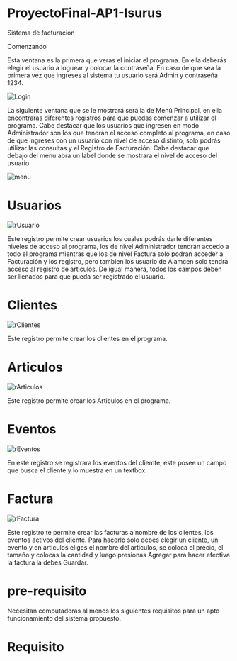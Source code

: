 # ProyectoFinal-AP1-Isurus
Sistema de facturacion

Comenzando

Esta ventana es la primera que veras el iniciar el programa. En ella deberás elegir el usuario a loguear y colocar la contraseña. En caso de que sea la primera vez que ingreses al sistema tu usuario será Admin y contraseña 1234.

![Login](https://user-images.githubusercontent.com/54560181/69508599-a924b200-0f0c-11ea-812c-6b0b481edc57.jpg)

La siguiente ventana que se le mostrará será la de Menú Principal, en ella encontraras diferentes registros para que puedas comenzar a utilizar el programa. Cabe destacar que los usuarios que ingresen en modo Administrador son los que tendrán el acceso completo al programa, en caso de que ingreses con un usuario con nivel de acceso distinto, solo podrás utilizar las consultas y el Registro de Facturación. Cabe destacar que debajo del menu abra un label donde se mostrara el nivel de acceso del usuario

![menu](https://user-images.githubusercontent.com/54560181/69509147-4a603800-0f0e-11ea-81e1-f8ec0f5f5660.jpg)

# Usuarios

![rUsuario](https://user-images.githubusercontent.com/54560181/69542192-4c9fb200-0f61-11ea-97bb-aff39bcc1013.jpg)

Este registro permite crear usuarios los cuales podrás darle diferentes niveles de acceso al programa, los de nivel Administrador tendrán accedo a todo el programa mientras que los de nivel Factura solo podrán acceder a Facturación y los registro, pero tambien los usuario de Alamcen solo tendra acceso al registro de articulos. De igual manera, todos los campos deben ser llenados para que pueda ser registrado el usuario.

# Clientes

![rClientes](https://user-images.githubusercontent.com/54560181/69542468-e6675f00-0f61-11ea-89bd-329770a8a889.jpg)

Este registro permite crear los clientes en el programa.

# Articulos

![rArticulos](https://user-images.githubusercontent.com/54560181/69542650-4a8a2300-0f62-11ea-8bd2-f4cb4e909d5c.jpg)

Este registro permite crear los Articulos en el programa.

# Eventos

![rEventos](https://user-images.githubusercontent.com/54560181/69542865-ae145080-0f62-11ea-83ab-1ab5a6f6b9e0.jpg)

En este registro se registrara los eventos del cliemte, este posee un campo que busca el cliente y lo muestra en un textbox.

# Factura

![rFactura](https://user-images.githubusercontent.com/54560181/69543053-24b14e00-0f63-11ea-96fd-9572ebb98952.jpg)

Este registro te permite crear las facturas a nombre de los clientes, los eventos activos del cliente. Para hacerlo solo debes elegir un cliente, un evento y en articulos eliges el nombre del articulos, se coloca el precio, el tamaño y colocas la cantidad y luego presionas Agregar para hacer efectiva la factura la debes Guardar. 

# pre-requisito

Necesitan computadoras al menos los siguientes requisitos para un apto funcionamiento del sistema propuesto.

# Requisito


